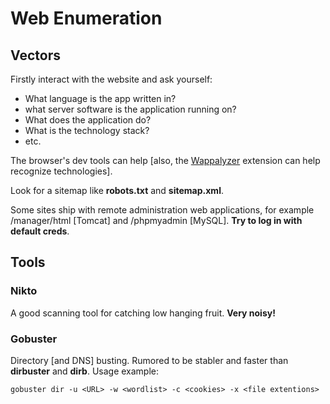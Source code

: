 # Web Enumeration

## Vectors

Firstly interact with the website and ask yourself:

* What language is the app written in?
* what server software is the application running on?
* What does the application do?
* What is the technology stack?
* etc.

The browser's dev tools can help \[also, the [Wappalyzer](https://www.wappalyzer.com/) extension can help recognize technologies\].

Look for a sitemap like **robots.txt** and **sitemap.xml**.

Some sites ship with remote administration web applications, for example /manager/html \[Tomcat\] and /phpmyadmin \[MySQL\]. **Try to log in with default creds**.

## Tools

### Nikto

A good scanning tool for catching low hanging fruit. **Very noisy!**

### **Gobuster**

Directory \[and DNS\] busting. Rumored to be stabler and faster than **dirbuster** and **dirb**. Usage example:

```text
gobuster dir -u <URL> -w <wordlist> -c <cookies> -x <file extentions>
```

